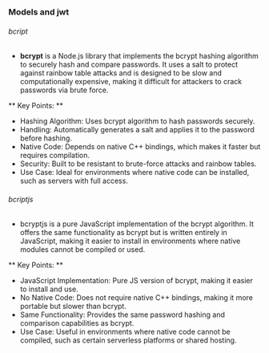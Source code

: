 ### Models and jwt

###### bcript

- **bcrypt** is a Node.js library that implements the bcrypt hashing algorithm to securely hash and compare passwords. It uses a salt to protect against rainbow table attacks and is designed to be slow and computationally expensive, making it difficult for attackers to crack passwords via brute force.

** Key Points: **

- Hashing Algorithm: Uses bcrypt algorithm to hash passwords securely.
- Handling: Automatically generates a salt and applies it to the password before hashing.
- Native Code: Depends on native C++ bindings, which makes it faster but requires compilation.
- Security: Built to be resistant to brute-force attacks and rainbow tables.
- Use Case: Ideal for environments where native code can be installed, such as servers with full access.

###### bcriptjs

- bcryptjs is a pure JavaScript implementation of the bcrypt algorithm. It offers the same functionality as bcrypt but is written entirely in JavaScript, making it easier to install in environments where native modules cannot be compiled or used.

** Key Points: **

- JavaScript Implementation: Pure JS version of bcrypt, making it easier to install and use.
- No Native Code: Does not require native C++ bindings, making it more portable but slower than bcrypt.
- Same Functionality: Provides the same password hashing and comparison capabilities as bcrypt.
- Use Case: Useful in environments where native code cannot be compiled, such as certain serverless platforms or shared hosting.
